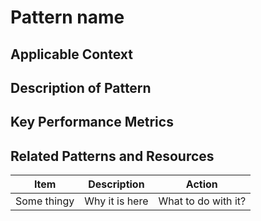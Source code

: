 # Pattern name


## Applicable Context

## Description of Pattern

## Key Performance Metrics


## Related Patterns and Resources

| Item | Description | Action |
|---|---|---|
| Some thingy | Why it is here | What to do with it? |
